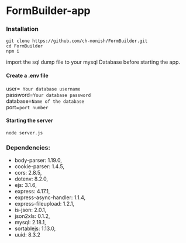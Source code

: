 # FormBuilder-app

### Installation

```
git clone https://github.com/ch-monish/FormBuilder.git
cd FormBuilder
npm i
```
import the sql dump file to your mysql Database before starting the app.

#### Create a .env file
user=``` Your database username```<br>
password=```Your database password```<br>
database=```Name of the database ```<br>
port=```port number```<br>

#### Starting the server
```
node server.js
```
### Dependencies:
  * body-parser: 1.19.0,
  * cookie-parser: 1.4.5,
  * cors: 2.8.5,
  * dotenv: 8.2.0,
  * ejs: 3.1.6,
  * express: 4.17.1,
  * express-async-handler: 1.1.4,
  * express-fileupload: 1.2.1,
  * is-json: 2.0.1,
  * json2xls: 0.1.2,
  * mysql: 2.18.1,
  * sortablejs: 1.13.0,
  * uuid: 8.3.2
    
